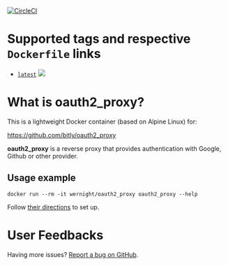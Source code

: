 [![CircleCI](https://circleci.com/gh/wernight/docker-oauth2_proxy.svg?style=svg)](https://circleci.com/gh/wernight/docker-oauth2_proxy)

Supported tags and respective `Dockerfile` links
================================================

  * [`latest`](https://github.com/wernight/docker-oauth2_proxy/blob/master/Dockerfile) [![](https://images.microbadger.com/badges/image/wernight/oauth2_proxy.svg)](http://microbadger.com/images/wernight/oauth2_proxy "Get your own image badge on microbadger.com")


What is oauth2_proxy?
=====================

This is a lightweight Docker container (based on Alpine Linux) for:

https://github.com/bitly/oauth2_proxy

**oauth2_proxy** is a reverse proxy that provides authentication with Google, Github or other provider.


Usage example
-------------

    docker run --rm -it wernight/oauth2_proxy oauth2_proxy --help

Follow [their directions](https://github.com/bitly/oauth2_proxy#oauth-provider-configuration)
to set up.


User Feedbacks
==============

Having more issues? [Report a bug on GitHub](https://github.com/wernight/docker-oauth2_proxy/issues).
